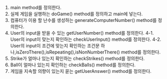 1. main method를 정의한다.
2. 실제 게임을 실행하는 doGame() method를 정의하고 main에 넣는다.
3. 컴퓨터가 이용 할 난수를 생성하는 generateComputerNumber() method를 정의한다.
4. User의 input을 받을 수 있는 getUserNumber() method를 정의한다.
4-1. User의 input이 맞는지 확인하는 checkUserInput() method를 정의한다.
4-2. User의 input이 조건에 맞는지 확인하는 조건문 하나,isZeroThere(),isRepeating(),isNonNumberThere() method를 정의한다.
5. Strike가 얼마나 있는지 확인하는 checkStrikes() method를 정의한다.
6. Ball이 얼마나 있는지 확인하는 checkBalls() method를 정의한다.
7. 게임을 지속할 의향이 있는지 묻는 getUserAnswer() method를 정의한다.

